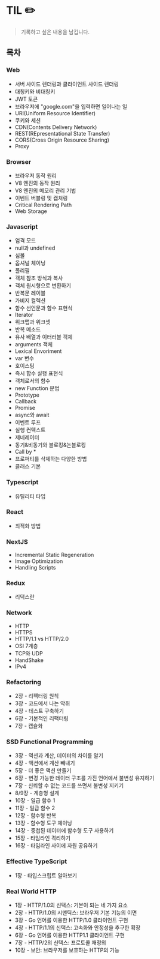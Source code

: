 # TIL ✏️
 
> 기록하고 싶은 내용을 남깁니다.

## 목차

### Web

- 서버 사이드 렌더링과 클라이언트 사이드 렌더링
- 대칭키와 비대칭키
- JWT 토큰
- 브라우저에 "google.com"을 입력하면 일어나는 일
- URI(Uniform Resource Identifier)
- 쿠키와 세션
- CDN(Contents Delivery Network)
- REST(REpresentational State Transfer)
- CORS(Cross Origin Resource Sharing)
- Proxy

### Browser

- 브라우저 동작 원리
- V8 엔진의 동작 원리
- V8 엔진의 메모리 관리 기법
- 이벤트 버블링 및 캡처링
- Critical Rendering Path
- Web Storage

### Javascript

- 엄격 모드
- null과 undefined
- 심볼
- 옵셔널 체이닝
- 폴리필
- 객체 참조 방식과 복사
- 객체 원시형으로 변환하기
- 반복문 레이블
- 가비지 컬렉션
- 함수 선언문과 함수 표현식
- Iterator
- 위크맵과 위크셋
- 반복 메소드
- 유사 배열과 이터러블 객체
- arguments 객체
- Lexical Envoriment
- var 변수
- 호이스팅
- 즉시 함수 실행 표현식
- 객체로서의 함수
- new Function 문법
- Prototype
- Callback
- Promise
- async와 await
- 이벤트 루프
- 실행 컨텍스트
- 제네레이터
- 동기&비동기와 블로킹&논블로킹
- Call by \*
- 프로퍼티를 삭제하는 다양한 방법
- 클래스 기본

### Typescript

- 유틸리티 타입

### React

- 최적화 방법

### NextJS

- Incremental Static Regeneration
- Image Optimization
- Handling Scripts

### Redux

- 리덕스란

### Network

- HTTP
- HTTPS
- HTTP/1.1 vs HTTP/2.0
- OSI 7계층
- TCP와 UDP
- HandShake
- IPv4

### Refactoring
- 2장 - 리팩터링 원칙
- 3장 - 코드에서 나는 악취
- 4장 - 테스트 구축하기
- 6장 - 기본적인 리팩터링
- 7장 - 캡슐화

### SSD Functional Programming
- 3장 - 역션과 계산, 데이터의 차이를 알기
- 4장 - 액션에서 계산 빼내기
- 5장 - 더 좋은 액션 만들기
- 6장 - 변경 가능한 데이터 구조를 가진 언어에서 불변성 유지하기
- 7장 - 신뢰할 수 없는 코드를 쓰면서 불변성 지키기
- 8/9장 - 계층형 설계
- 10장 - 일급 함수 1
- 11장 - 일급 함수 2
- 12장 - 함수형 반복
- 13장 - 함수형 도구 체이닝
- 14장 - 중첩된 데이터에 함수형 도구 사용하기
- 15장 - 타임라인 격리하기
- 16장 - 타임라인 사이에 자원 공유하기

### Effective TypeScript
- 1장 - 타입스크립트 알아보기

### Real World HTTP
- 1장 - HTTP/1.0의 신택스: 기본이 되는 네 가지 요소
- 2장 - HTTP/1.0의 시맨틱스: 브라우저 기본 기능의 이면
- 3장 - Go 언어를 이용한 HTTP/1.0 클라이언트 구현
- 4장 - HTTP/1.1의 신택스: 고속화와 안정성을 추구한 확장
- 6장 - Go 언어를 이용한 HTTP1.1 클라이언트 구현
- 7장 - HTTP/2의 신택스: 프로토콜 재정의
- 10장 - 보안: 브라우저를 보호하는 HTTP의 기능

